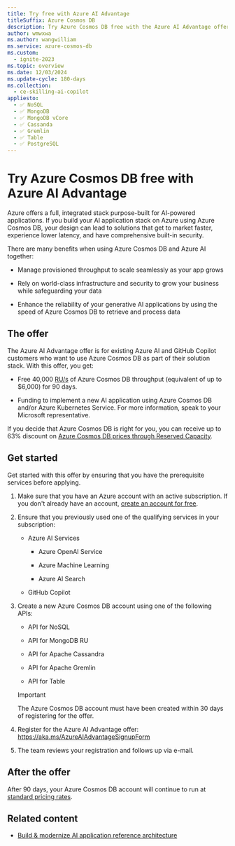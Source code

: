 ```yaml
---
title: Try free with Azure AI Advantage
titleSuffix: Azure Cosmos DB
description: Try Azure Cosmos DB free with the Azure AI Advantage offer. Innovate with a full, integrated stack purpose-built for AI-powered applications.
author: wmwxwa
ms.author: wangwilliam
ms.service: azure-cosmos-db
ms.custom:
  - ignite-2023
ms.topic: overview
ms.date: 12/03/2024
ms.update-cycle: 180-days
ms.collection:
  - ce-skilling-ai-copilot
appliesto:
  - ✅ NoSQL
  - ✅ MongoDB
  - ✅ MongoDB vCore
  - ✅ Cassanda
  - ✅ Gremlin
  - ✅ Table
  - ✅ PostgreSQL
---
```


# Try Azure Cosmos DB free with Azure AI Advantage

Azure offers a full, integrated stack purpose-built for AI-powered applications. If you build your AI application stack on Azure using Azure Cosmos DB, your design can lead to solutions that get to market faster, experience lower latency, and have comprehensive built-in security.

There are many benefits when using Azure Cosmos DB and Azure AI together:

- Manage provisioned throughput to scale seamlessly as your app grows

- Rely on world-class infrastructure and security to grow your business while safeguarding your data

- Enhance the reliability of your generative AI applications by using the speed of Azure Cosmos DB to retrieve and process data

## The offer

The Azure AI Advantage offer is for existing Azure AI and GitHub Copilot customers who want to use Azure Cosmos DB as part of their solution stack. With this offer, you get:

- Free 40,000 [RU/s](request-units.md) of Azure Cosmos DB throughput (equivalent of up to $6,000) for 90 days.

- Funding to implement a new AI application using Azure Cosmos DB and/or Azure Kubernetes Service. For more information, speak to your Microsoft representative.

If you decide that Azure Cosmos DB is right for you, you can receive up to 63% discount on [Azure Cosmos DB prices through Reserved Capacity](reserved-capacity.md).

## Get started

Get started with this offer by ensuring that you have the prerequisite services before applying.

1. Make sure that you have an Azure account with an active subscription. If you don't already have an account, [create an account for free](https://azure.microsoft.com/free).

1. Ensure that you previously used one of the qualifying services in your subscription:

    - Azure AI Services

        - Azure OpenAI Service

        - Azure Machine Learning

        - Azure AI Search

    - GitHub Copilot

1. Create a new Azure Cosmos DB account using one of the following APIs:

    - API for NoSQL

    - API for MongoDB RU

    - API for Apache Cassandra

    - API for Apache Gremlin

    - API for Table

    > [!IMPORTANT]
    > The Azure Cosmos DB account must have been created within 30 days of registering for the offer.

1. Register for the Azure AI Advantage offer: <https://aka.ms/AzureAIAdvantageSignupForm>

1. The team reviews your registration and follows up via e-mail.

## After the offer

After 90 days, your Azure Cosmos DB account will continue to run at [standard pricing rates](https://azure.microsoft.com/pricing/details/cosmos-db/).

## Related content

- [Build & modernize AI application reference architecture](https://github.com/Azure/Build-Modern-AI-Apps)

